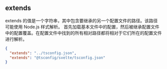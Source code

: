 ## extends

extends 的值是一个字符串，其中包含要继承的另一个配置文件的路径。该路径可能使用 Node.js 样式解析。
首先加载基本文件中的配置，然后被继承配置文件中的配置覆盖。在配置文件中找到的所有相对路径都将相对于它们所在的配置文件进行解析。

```json
{
  "extends": "../tsconfig.json",
  "extends": "@tsconfig/svelte/tsconfig.json"
}
```
